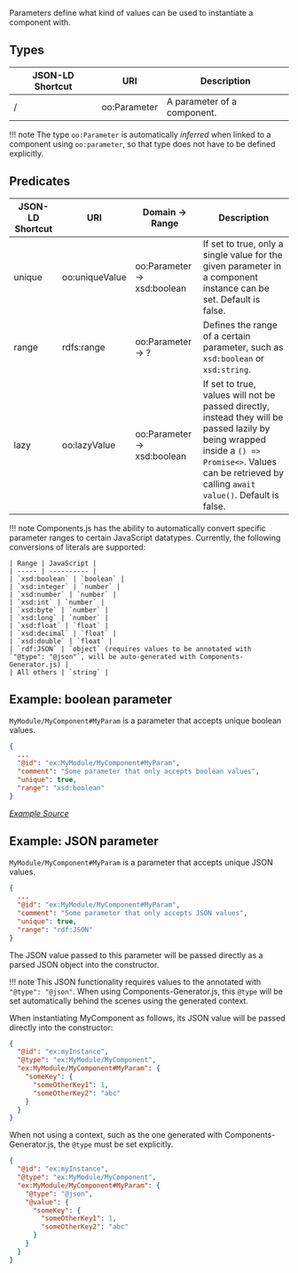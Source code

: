 Parameters define what kind of values can be used to instantiate a component with.

## Types

| JSON-LD Shortcut | URI                  | Description |
| ---------------- | -------------------- | ----------- |
| /                | oo:Parameter         | A parameter of a component. |

!!! note
    The type `oo:Parameter` is automatically _inferred_ when linked to a component using `oo:parameter`, so that type does not have to be defined explicitly.

## Predicates

| JSON-LD Shortcut     | URI                     | Domain           → Range                        | Description |
| -------------------- | ----------------------- | ----------------------------------------------- | ----------- |
| unique               | oo:uniqueValue          | oo:Parameter     → xsd:boolean                  | If set to true, only a single value for the given parameter in a component instance can be set. Default is false. |
| range                | rdfs:range              | oo:Parameter     → ?                            | Defines the range of a certain parameter, such as `xsd:boolean` or `xsd:string`. |
| lazy                 | oo:lazyValue          | oo:Parameter     → xsd:boolean                    | If set to true, values will not be passed directly, instead they will be passed lazily by being wrapped inside a `() => Promise<>`. Values can be retrieved by calling `await value()`. Default is false. |

!!! note
    Components.js has the ability to automatically convert specific parameter ranges to certain JavaScript datatypes.
    Currently, the following conversions of literals are supported:
    
    | Range | JavaScript |
    | ----- | ---------- |
    | `xsd:boolean` | `boolean` |
    | `xsd:integer` | `number` |
    | `xsd:number` | `number` |
    | `xsd:int` | `number` |
    | `xsd:byte` | `number` |
    | `xsd:long` | `number` |
    | `xsd:float` | `float` |
    | `xsd:decimal` | `float` |
    | `xsd:double` | `float` |
    | `rdf:JSON` | `object` (requires values to be annotated with `"@type": "@json"`, will be auto-generated with Components-Generator.js) |
    | All others | `string` |

## Example: boolean parameter

`MyModule/MyComponent#MyParam` is a parameter that accepts unique boolean values.

```json
{
  ...
  "@id": "ex:MyModule/MyComponent#MyParam",
  "comment": "Some parameter that only accepts boolean values",
  "unique": true,
  "range": "xsd:boolean"
}
```

[_Example Source_](https://github.com/LinkedSoftwareDependencies/Examples-Components.js/tree/master/documentation/configuration/components/parameters)

## Example: JSON parameter

`MyModule/MyComponent#MyParam` is a parameter that accepts unique JSON values.

```json
{
  ...
  "@id": "ex:MyModule/MyComponent#MyParam",
  "comment": "Some parameter that only accepts JSON values",
  "unique": true,
  "range": "rdf:JSON"
}
```

The JSON value passed to this parameter will be passed directly as a parsed JSON object into the constructor.

!!! note
    This JSON functionality requires values to the annotated with `"@type": "@json"`.
    When using Components-Generator.js, this `@type` will be set automatically behind the scenes using the generated context.

When instantiating MyComponent as follows, its JSON value will be passed directly into the constructor:
```json
{
  "@id": "ex:myInstance",
  "@type": "ex:MyModule/MyComponent",
  "ex:MyModule/MyComponent#MyParam": {
    "someKey": {
      "someOtherKey1": 1,
      "someOtherKey2": "abc"
    }  
  }
}
```

When not using a context, such as the one generated with Components-Generator.js, the `@type` must be set explicitly.
```json
{
  "@id": "ex:myInstance",
  "@type": "ex:MyModule/MyComponent",
  "ex:MyModule/MyComponent#MyParam": {
    "@type": "@json",
    "@value": {
      "someKey": {
        "someOtherKey1": 1,
        "someOtherKey2": "abc"
      }  
    }
  }
}
```
